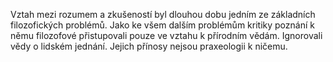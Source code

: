 Vztah mezi rozumem a zkušeností byl dlouhou dobu<break time="0.2s" /> jedním ze základních filozofických problémů.<break time="0.4s" /> Jako ke všem dalším problémům kritiky poznání<break time="0.2s" /> k němu filozofové přistupovali pouze ve vztahu k přírodním vědám.<break time="0.4s" /> Ignorovali vědy o lidském jednání.<break time="0.3s" /> Jejich přínosy nejsou praxeologii k ničemu.

